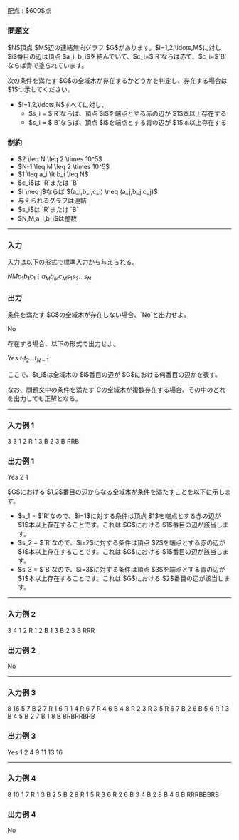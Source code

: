 
<div>

<span>

<span>

<p>
配点 : $600$点
</p>

<div>

<section>

### **問題文**

<p>
$N$頂点 $M$辺の連結無向グラフ $G$があります。$i=1,2,\ldots,M$に対し $i$番目の辺は頂点 $a_i, b_i$を結んでいて、$c_i=$`R`ならば赤で、$c_i=$`B`ならば青で塗られています。  
</p>

<p>
次の条件を満たす $G$の全域木が存在するかどうかを判定し、存在する場合は $1$つ示してください。
</p>

<ul>

<li>
$i=1,2,\ldots,N$すべてに対し、
<ul>

<li>
$s_i = $`R`ならば、頂点 $i$を端点とする赤の辺が $1$本以上存在する
</li>

<li>
$s_i = $`B`ならば、頂点 $i$を端点とする青の辺が $1$本以上存在する
</li>

</ul>

</li>

</ul>

</section>

</div>

<div>

<section>

### **制約**

<ul>

<li>
$2 \leq N \leq 2 \times 10^5$
</li>

<li>
$N-1 \leq M \leq 2 \times 10^5$
</li>

<li>
$1 \leq a_i \lt b_i \leq N$
</li>

<li>
$c_i$は `R`または `B`
</li>

<li>
$i \neq j$ならば $(a_i,b_i,c_i) \neq (a_j,b_j,c_j)$
</li>

<li>
与えられるグラフは連結
</li>

<li>
$s_i$は `R`または `B`
</li>

<li>
$N,M,a_i,b_i$は整数
</li>

</ul>

</section>

</div>

---

<div>

<div>

<section>

### **入力**

<p>
入力は以下の形式で標準入力から与えられる。
</p>

<div>

$N$$M$$a_1$$b_1$$c_1$$\vdots$$a_M$$b_M$$c_M$$s_1 s_2 \ldots s_N$
</div>

</section>

</div>

<div>

<section>

### **出力**

<p>
条件を満たす $G$の全域木が存在しない場合、`No`と出力せよ。
</p>

<div>

No

</div>

<p>
存在する場合、以下の形式で出力せよ。
</p>

<div>

Yes
$t_1$$t_2$$\ldots$$t_{N-1}$
</div>

<p>
ここで、$t_i$は全域木の $i$番目の辺が $G$における何番目の辺かを表す。

なお、問題文中の条件を満たす $G$の全域木が複数存在する場合、その中のどれを出力しても正解となる。
</p>

</section>

</div>

</div>

---

<div>

<section>

### **入力例 1**

<div>

3 3
1 2 R
1 3 B
2 3 B
RRB

</div>

</section>

</div>

<div>

<section>

### **出力例 1**

<div>

Yes
2 1

</div>

<p>
$G$における $1,2$番目の辺からなる全域木が条件を満たすことを以下に示します。
</p>

<ul>

<li>
$s_1 = $`R`なので、$i=1$に対する条件は頂点 $1$を端点とする赤の辺が $1$本以上存在することです。これは $G$における $1$番目の辺が該当します。 
</li>

<li>
$s_2 = $`R`なので、$i=2$に対する条件は頂点 $2$を端点とする赤の辺が $1$本以上存在することです。これは $G$における $1$番目の辺が該当します。 
</li>

<li>
$s_3 = $`B`なので、$i=3$に対する条件は頂点 $3$を端点とする青の辺が $1$本以上存在することです。これは $G$における $2$番目の辺が該当します。 
</li>

</ul>

</section>

</div>

---

<div>

<section>

### **入力例 2**

<div>

3 4
1 2 R
1 2 B
1 3 B
2 3 B
RRR

</div>

</section>

</div>

<div>

<section>

### **出力例 2**

<div>

No

</div>

</section>

</div>

---

<div>

<section>

### **入力例 3**

<div>

8 16
5 7 B
2 7 R
1 6 R
1 4 R
6 7 R
4 6 B
4 8 R
2 3 R
3 5 R
6 7 B
2 6 B
5 6 R
1 3 B
4 5 B
2 7 B
1 8 B
BRBRRBRB

</div>

</section>

</div>

<div>

<section>

### **出力例 3**

<div>

Yes
1 2 4 9 11 13 16

</div>

</section>

</div>

---

<div>

<section>

### **入力例 4**

<div>

8 10
1 7 R
1 3 B
2 5 B
2 8 R
1 5 R
3 6 R
2 6 B
3 4 B
2 8 B
4 6 B
RRRBBBRB

</div>

</section>

</div>

<div>

<section>

### **出力例 4**

<div>

No

</div>

</section>

</div>

</span>

</span>

</div>
